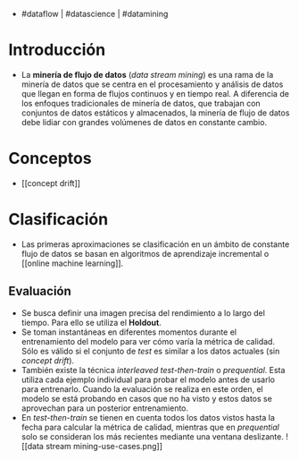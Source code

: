 - #dataflow | #datascience | #datamining

# Introducción
- La **minería de flujo de datos** (_data stream mining_) es una rama de la minería de datos que se centra en el procesamiento y análisis de datos que llegan en forma de flujos continuos y en tiempo real. A diferencia de los enfoques tradicionales de minería de datos, que trabajan con conjuntos de datos estáticos y almacenados, la minería de flujo de datos debe lidiar con grandes volúmenes de datos en constante cambio.

# Conceptos
- [[concept drift]]

# Clasificación
- Las primeras aproximaciones se clasificación en un ámbito de constante flujo de datos se basan en algoritmos de aprendizaje incremental o [[online machine learning]].
## Evaluación
- Se busca definir una imagen precisa del rendimiento a lo largo del tiempo. Para ello se utiliza el **Holdout**.
- Se toman instantáneas en diferentes momentos durante el entrenamiento del modelo para ver cómo varía la métrica de calidad. Sólo es válido si el conjunto de *test* es similar a los datos actuales (sin *concept drift*).
- También existe la técnica *interleaved test-then-train* o *prequential*. Esta utiliza cada ejemplo individual para probar el modelo antes de usarlo para entrenarlo. Cuando la evaluación se realiza en este orden, el modelo se está probando en casos que no ha visto y estos datos se aprovechan para un posterior entrenamiento. 
- En *test-then-train* se tienen en cuenta todos los datos vistos hasta la fecha para calcular la métrica de calidad, mientras que en *prequential* solo se consideran los más recientes mediante una ventana deslizante.
![[data stream mining-use-cases.png]]